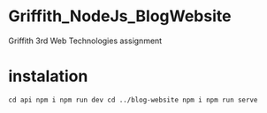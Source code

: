 # Griffith_NodeJs_BlogWebsite
Griffith 3rd Web Technologies assignment

# instalation

`cd api
npm i
npm run dev
cd ../blog-website
npm i
npm run serve`
